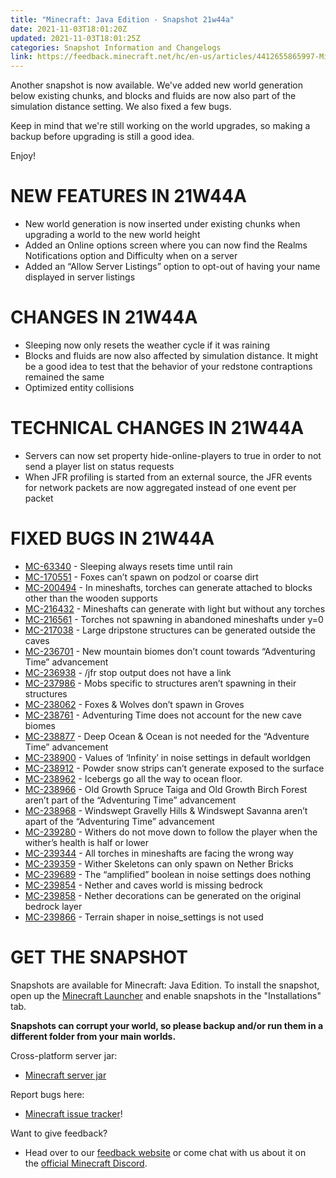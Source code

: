 ```yaml
---
title: "Minecraft: Java Edition - Snapshot 21w44a"
date: 2021-11-03T18:01:20Z
updated: 2021-11-03T18:01:25Z
categories: Snapshot Information and Changelogs
link: https://feedback.minecraft.net/hc/en-us/articles/4412655865997-Minecraft-Java-Edition-Snapshot-21w44a
---
```


Another snapshot is now available. We've added new world generation below existing chunks, and blocks and fluids are now also part of the simulation distance setting. We also fixed a few bugs. 

Keep in mind that we're still working on the world upgrades, so making a backup before upgrading is still a good idea.

Enjoy!

# NEW FEATURES IN 21W44A

- New world generation is now inserted under existing chunks when upgrading a world to the new world height
- Added an Online options screen where you can now find the Realms Notifications option and Difficulty when on a server
- Added an “Allow Server Listings” option to opt-out of having your name displayed in server listings

# CHANGES IN 21W44A

- Sleeping now only resets the weather cycle if it was raining
- Blocks and fluids are now also affected by simulation distance. It might be a good idea to test that the behavior of your redstone contraptions remained the same
- Optimized entity collisions

# TECHNICAL CHANGES IN 21W44A

- Servers can now set property hide-online-players to true in order to not send a player list on status requests
- When JFR profiling is started from an external source, the JFR events for network packets are now aggregated instead of one event per packet

# FIXED BUGS IN 21W44A

- [MC-63340](https://bugs.mojang.com/browse/MC-63340) - Sleeping always resets time until rain
- [MC-170551](https://bugs.mojang.com/browse/MC-170551) - Foxes can’t spawn on podzol or coarse dirt
- [MC-200494](https://bugs.mojang.com/browse/MC-200494) - In mineshafts, torches can generate attached to blocks other than the wooden supports
- [MC-216432](https://bugs.mojang.com/browse/MC-216432) - Mineshafts can generate with light but without any torches
- [MC-216561](https://bugs.mojang.com/browse/MC-216561) - Torches not spawning in abandoned mineshafts under y=0
- [MC-217038](https://bugs.mojang.com/browse/MC-217038) - Large dripstone structures can be generated outside the caves
- [MC-236701](https://bugs.mojang.com/browse/MC-236701) - New mountain biomes don’t count towards “Adventuring Time” advancement
- [MC-236938](https://bugs.mojang.com/browse/MC-236938) - /jfr stop output does not have a link
- [MC-237986](https://bugs.mojang.com/browse/MC-237986) - Mobs specific to structures aren’t spawning in their structures
- [MC-238062](https://bugs.mojang.com/browse/MC-238062) - Foxes & Wolves don’t spawn in Groves
- [MC-238761](https://bugs.mojang.com/browse/MC-238761) - Adventuring Time does not account for the new cave biomes
- [MC-238877](https://bugs.mojang.com/browse/MC-238877) - Deep Ocean & Ocean is not needed for the “Adventure Time” advancement
- [MC-238900](https://bugs.mojang.com/browse/MC-238900) - Values of ‘Infinity’ in noise settings in default worldgen
- [MC-238912](https://bugs.mojang.com/browse/MC-238912) - Powder snow strips can’t generate exposed to the surface
- [MC-238962](https://bugs.mojang.com/browse/MC-238962) - Icebergs go all the way to ocean floor.
- [MC-238966](https://bugs.mojang.com/browse/MC-238966) - Old Growth Spruce Taiga and Old Growth Birch Forest aren’t part of the “Adventuring Time” advancement
- [MC-238968](https://bugs.mojang.com/browse/MC-238968) - Windswept Gravelly Hills & Windswept Savanna aren’t apart of the “Adventuring Time” advancement
- [MC-239280](https://bugs.mojang.com/browse/MC-239280) - Withers do not move down to follow the player when the wither’s health is half or lower
- [MC-239344](https://bugs.mojang.com/browse/MC-239344) - All torches in mineshafts are facing the wrong way
- [MC-239359](https://bugs.mojang.com/browse/MC-239359) - Wither Skeletons can only spawn on Nether Bricks
- [MC-239689](https://bugs.mojang.com/browse/MC-239689) - The “amplified” boolean in noise settings does nothing
- [MC-239854](https://bugs.mojang.com/browse/MC-239854) - Nether and caves world is missing bedrock
- [MC-239858](https://bugs.mojang.com/browse/MC-239858) - Nether decorations can be generated on the original bedrock layer
- [MC-239866](https://bugs.mojang.com/browse/MC-239866) - Terrain shaper in noise_settings is not used

# GET THE SNAPSHOT

Snapshots are available for Minecraft: Java Edition. To install the snapshot, open up the [Minecraft Launcher](https://www.minecraft.net/download.html) and enable snapshots in the "Installations" tab.

**Snapshots can corrupt your world, so please backup and/or run them in a different folder from your main worlds.**

Cross-platform server jar:

- [Minecraft server jar](https://launcher.mojang.com/v1/objects/ae583fd57a8c07f2d6fbadce1ce1e1379bf4b32d/server.jar)

Report bugs here:

- [Minecraft issue tracker](https://bugs.mojang.com/browse/MC)!

Want to give feedback?

- Head over to our [feedback website](https://aka.ms/CavesCliffsFeedback?ref=minecraftnet) or come chat with us about it on the [official Minecraft Discord](https://discordapp.com/invite/minecraft).
